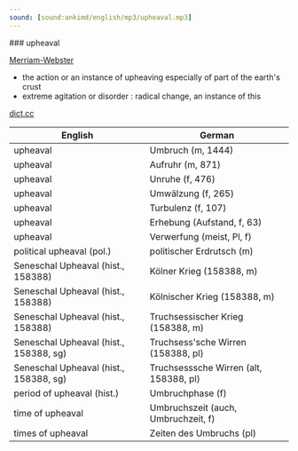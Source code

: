 ```yaml
---
sound: [sound:ankimd/english/mp3/upheaval.mp3]
---
```


\### upheaval

[Merriam-Webster](https://www.merriam-webster.com/dictionary/upheaval)

- the action or an instance of upheaving especially of part of the earth's crust
- extreme agitation or disorder : radical change, an instance of this

[dict.cc](https://www.dict.cc/upheaval)

| English        | German       |
| -------------- | ------------ |
| upheaval | Umbruch (m, 1444) |
| upheaval | Aufruhr (m, 871) |
| upheaval | Unruhe (f, 476) |
| upheaval | Umwälzung (f, 265) |
| upheaval | Turbulenz (f, 107) |
| upheaval | Erhebung (Aufstand, f, 63) |
| upheaval | Verwerfung (meist, Pl, f) |
| political upheaval (pol.) | politischer Erdrutsch (m) |
| Seneschal Upheaval (hist., 158388) | Kölner Krieg (158388, m) |
| Seneschal Upheaval (hist., 158388) | Kölnischer Krieg (158388, m) |
| Seneschal Upheaval (hist., 158388) | Truchsessischer Krieg (158388, m) |
| Seneschal Upheaval (hist., 158388, sg) | Truchsess'sche Wirren (158388, pl) |
| Seneschal Upheaval (hist., 158388, sg) | Truchsesssche Wirren (alt, 158388, pl) |
| period of upheaval (hist.) | Umbruchphase (f) |
| time of upheaval | Umbruchszeit (auch, Umbruchzeit, f) |
| times of upheaval | Zeiten des Umbruchs (pl) |
